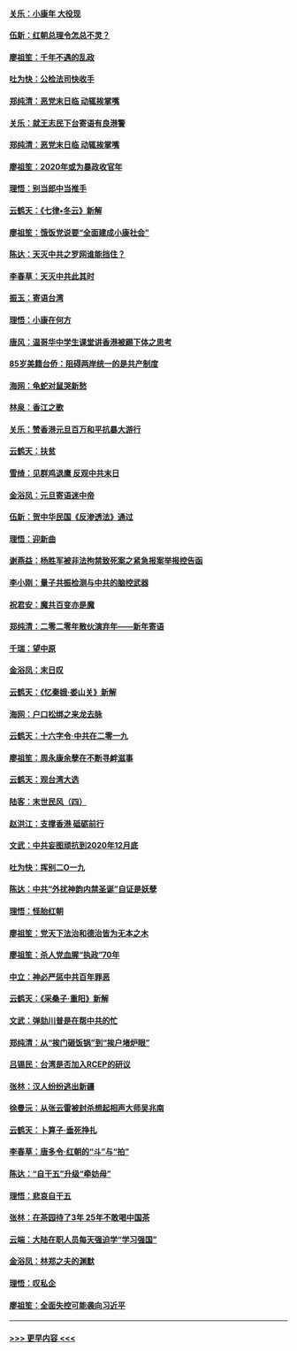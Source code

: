 #### [关乐：小康年 大役现](../pages/nsc993/n11774213.md?t=01071811) 
#### [伍新：红朝总理令怎总不灵？](../pages/nsc993/n11770813.md?t=01071811) 
#### [廖祖笙：千年不遇的乱政](../pages/nsc993/n11770373.md?t=01071811) 
#### [吐为快：公检法司快收手](../pages/nsc993/n11770359.md?t=01071811) 
#### [郑纯清：恶党末日临 动辄挨掌嘴](../pages/nsc993/n11769912.md?t=01071811) 
#### [关乐：就王志民下台寄语有良港警](../pages/nsc993/n11769903.md?t=01071811) 
#### [郑纯清：恶党末日临 动辄挨掌嘴](../pages/nsc993/n11769356.md?t=01071811) 
#### [廖祖笙：2020年或为暴政收官年](../pages/nsc993/n11768216.md?t=01071811) 
#### [理悟：别当郎中当推手](../pages/nsc993/n11768243.md?t=01071811) 
#### [云鹤天：《七律▪冬云》新解](../pages/nsc993/n11768204.md?t=01071811) 
#### [廖祖笙：饿饭党说要“全面建成小康社会”](../pages/nsc993/n11767482.md?t=01071811) 
#### [陈达：天灭中共之罗网谁能挡住？](../pages/nsc993/n11767465.md?t=01071811) 
#### [李春草：天灭中共此其时](../pages/nsc993/n11767452.md?t=01071811) 
#### [振玉：寄语台湾](../pages/nsc993/n11767432.md?t=01071811) 
#### [理悟：小康在何方](../pages/nsc993/n11767394.md?t=01071811) 
#### [唐风：温哥华中学生课堂讲香港被踢下体之思考](../pages/nsc993/n11766848.md?t=01071811) 
#### [85岁美籍台侨：阻碍两岸统一的是共产制度](../pages/nsc993/n11765043.md?t=01071811) 
#### [海网：龟蛇对鼠哭新愁](../pages/nsc993/n11764895.md?t=01071811) 
#### [林泉：香江之歌](../pages/nsc993/n11764415.md?t=01071811) 
#### [关乐：赞香港元旦百万和平抗暴大游行](../pages/nsc993/n11764382.md?t=01071811) 
#### [云鹤天：扶贫](../pages/nsc993/n11764245.md?t=01071811) 
#### [雪绮：见群鸡退鹰  反观中共末日](../pages/nsc993/n11762112.md?t=01071811) 
#### [金浴凤：元旦寄语迷中帝](../pages/nsc993/n11761788.md?t=01071811) 
#### [伍新：贺中华民国《反渗透法》通过](../pages/nsc993/n11761994.md?t=01071811) 
#### [理悟：迎新曲](../pages/nsc993/n11761152.md?t=01071811) 
#### [谢燕益：杨胜军被非法拘禁致死案之紧急报案举报控告函](../pages/nsc993/n11756134.md?t=01071811) 
#### [李小刚：量子共振检测与中共的脑控武器](../pages/nsc993/n11754518.md?t=01071811) 
#### [祝君安：魔共百变亦是魔](../pages/nsc993/n11754469.md?t=01071811) 
#### [郑纯清：二零二零年散伙演弃年——新年寄语](../pages/nsc993/n11754195.md?t=01071811) 
#### [千瑞：望中原](../pages/nsc993/n11754159.md?t=01071811) 
#### [金浴凤：末日叹](../pages/nsc993/n11752359.md?t=01071811) 
#### [云鹤天：《忆秦娥‧娄山关》新解](../pages/nsc993/n11752348.md?t=01071811) 
#### [海网：户口松绑之来龙去脉](../pages/nsc993/n11752328.md?t=01071811) 
#### [云鹤天：十六字令‧中共在二零一九](../pages/nsc993/n11752305.md?t=01071811) 
#### [廖祖笙：周永康余孽在不断寻衅滋事](../pages/nsc993/n11751013.md?t=01071811) 
#### [云鹤天：观台湾大选](../pages/nsc993/n11751007.md?t=01071811) 
#### [陆客：末世民风（四）](../pages/nsc993/n11749203.md?t=01071811) 
#### [赵洪江：支撑香港 砥砺前行](../pages/nsc993/n11748482.md?t=01071811) 
#### [文武：中共妄图顽抗到2020年12月底](../pages/nsc993/n11748446.md?t=01071811) 
#### [吐为快：挥别二O一九](../pages/nsc993/n11748411.md?t=01071811) 
#### [陈达：中共“外扰神韵内禁圣诞”自证是妖孽](../pages/nsc993/n11748226.md?t=01071811) 
#### [理悟：怪胎红朝](../pages/nsc993/n11748206.md?t=01071811) 
#### [廖祖笙：党天下法治和德治皆为无本之木](../pages/nsc993/n11748135.md?t=01071811) 
#### [廖祖笙：杀人党血腥“执政”70年](../pages/nsc993/n11745144.md?t=01071811) 
#### [中立：神必严惩中共百年罪恶](../pages/nsc993/n11744970.md?t=01071811) 
#### [云鹤天：《采桑子‧重阳》新解](../pages/nsc993/n11744948.md?t=01071811) 
#### [文武：弹劾川普是在帮中共的忙](../pages/nsc993/n11744758.md?t=01071811) 
#### [郑纯清：从“挨门砸饭锅”到“挨户堵炉眼”](../pages/nsc993/n11744745.md?t=01071811) 
#### [吕锡民：台湾是否加入RCEP的研议](../pages/nsc993/n11744701.md?t=01071811) 
#### [张林：汉人纷纷逃出新疆](../pages/nsc993/n11743530.md?t=01071811) 
#### [徐曼沅：从张云雷被封杀想起相声大师吴兆南](../pages/nsc993/n11741816.md?t=01071811) 
#### [云鹤天：卜算子‧垂死挣扎](../pages/nsc993/n11739956.md?t=01071811) 
#### [李春草：唐多令‧红朝的“斗”与“拍”](../pages/nsc993/n11739830.md?t=01071811) 
#### [陈达：“自干五”升级“牵妨母”](../pages/nsc993/n11739724.md?t=01071811) 
#### [理悟：悲哀自干五](../pages/nsc993/n11739547.md?t=01071811) 
#### [张林：在茶园待了3年 25年不敢喝中国茶](../pages/nsc993/n11739240.md?t=01071811) 
#### [云端：大陆在职人员每天强迫学“学习强国”](../pages/nsc993/n11738735.md?t=01071811) 
#### [金浴凤：林郑之夫的渊默](../pages/nsc993/n11737735.md?t=01071811) 
#### [理悟：叹私企](../pages/nsc993/n11737715.md?t=01071811) 
#### [廖祖笙：全面失控可能袭向习近平](../pages/nsc993/n11737704.md?t=01071811) 

----
#### [ >>> 更早内容 <<< ](../indexes/nsc993-earlier.md)
